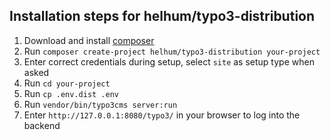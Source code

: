 ## Installation steps for helhum/typo3-distribution

1. Download and install [composer](https://getcomposer.org/download/)
1. Run `composer create-project helhum/typo3-distribution your-project`
1. Enter correct credentials during setup, select `site` as setup type when asked
1. Run `cd your-project`
1. Run `cp .env.dist .env`
1. Run `vendor/bin/typo3cms server:run`
1. Enter `http://127.0.0.1:8080/typo3/` in your browser to log into the backend
